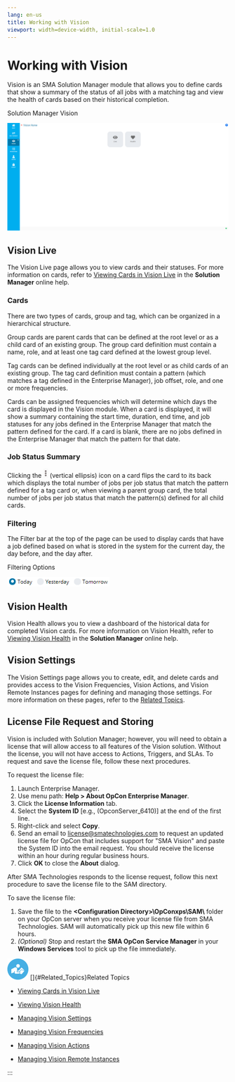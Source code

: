 ```yaml
---
lang: en-us
title: Working with Vision
viewport: width=device-width, initial-scale=1.0
---
```


# Working with Vision

Vision is an SMA Solution Manager module that allows you to define cards
that show a summary of the status of all jobs with a matching tag and
view the health of cards based on their historical completion.

Solution Manager Vision

![Solution Manager Vision Home Page](../../../Resources/Images/SM/Vision-Home-Page.png "Solution Manager Vision Home Page")

## Vision Live

The Vision Live page allows you to view cards and their statuses. For
more information on cards, refer to [Viewing Cards in Vision Live](Viewing-Cards-in-Vision-Live.md) in the
**Solution Manager** online help.

### Cards

There are two types of cards, group and tag, which can be organized in a
hierarchical structure.

Group cards are parent cards that can be defined at the root level or as
a child card of an existing group. The group card definition must
contain a name, role, and at least one tag card defined at the lowest
group level.

Tag cards can be defined individually at the root level or as child
cards of an existing group. The tag card definition must contain a
pattern (which matches a tag defined in the Enterprise Manager), job
offset, role, and one or more frequencies.

Cards can be assigned frequencies which will determine which days the
card is displayed in the Vision module. When a card is displayed, it
will show a summary containing the start time, duration, end time, and
job statuses for any jobs defined in the Enterprise Manager that match
the pattern defined for the card. If a card is blank, there are no jobs
defined in the Enterprise Manager that match the pattern for that date.

### Job Status Summary

Clicking the ![Vision Vertical Ellipsis Icon](../../../Resources/Images/SM/Vision-Vertical-Ellipsis.png "Vision Vertical Ellipsis Icon")
(vertical ellipsis) icon on a card flips the card to its back which
displays the total number of jobs per job status that match the pattern
defined for a tag card or, when viewing a parent group card, the total
number of jobs per job status that match the pattern(s) defined for all
child cards.

### Filtering

The Filter bar at the top of the page can be used to display cards that
have a job defined based on what is stored in the system for the current
day, the day before, and the day after.

Filtering Options

![Vision Filtering Options](../../../Resources/Images/SM/Vision-Filtering-Options.png "Vision Filtering Options")

## Vision Health

Vision Health allows you to view a dashboard of the historical data for
completed Vision cards. For more information on Vision Health, refer to
[Viewing Vision Health](Viewing-Vision-Health.md) in
the **Solution Manager** online help.

## Vision Settings

The Vision Settings page allows you to create, edit, and delete cards
and provides access to the Vision Frequencies, Vision Actions, and
Vision Remote Instances pages for defining and managing those settings.
For more information on these pages, refer to the [Related Topics](#Related_Topics).

## License File Request and Storing

Vision is included with Solution Manager; however, you will need to
obtain a license that will allow access to all features of the Vision
solution. Without the license, you will not have access to Actions,
Triggers, and SLAs. To request and save the license file, follow these
next procedures.

To request the license file:

1. Launch Enterprise Manager.
2. Use menu path: **Help \> About OpCon Enterprise Manager**.
3. Click the **License Information** tab.
4. Select the **System ID** \[e.g., (OpconServer_6410)\] at the end of     the first line.
5. Right-click and select **Copy**.
6. Send an email to <license@smatechnologies.com> to request an updated
    license file for OpCon that includes support for "SMA Vision" and
    paste the System ID into the email request. You should receive the
    license within an hour during regular business hours.
7. Click **OK** to close the **About** dialog.

After SMA Technologies responds to the license request, follow this next procedure to save the license file to the SAM
directory.

To save the license file:

1. Save the file to the **\<Configuration
    Directory\>\\OpConxps\\SAM\\** folder on your OpCon server when you
    receive your license file from SMA Technologies. SAM will automatically pick up
    this new file within 6 hours.
2. *(Optional)* Stop and restart the **SMA OpCon
    Service Manager** in your **Windows Services** tool to pick up the
    file immediately.

![White "person reading" icon on blue circular background](../../../Resources/Images/moreinfo-icon(48x48).png "More Info icon")
[]{#Related_Topics}Related Topics

- [Viewing Cards in Vision     Live](Viewing-Cards-in-Vision-Live.md)
- [Viewing Vision Health](Viewing-Vision-Health.md)

- [Managing Vision Settings](Managing-Vision-Settings.md)

- [Managing Vision     Frequencies](Managing-Vision-Frequencies.md)
- [Managing Vision Actions](Managing-Vision-Actions.md)

- [Managing Vision Remote     Instances](Managing-Vision-Remote-Instances.md)

:::
